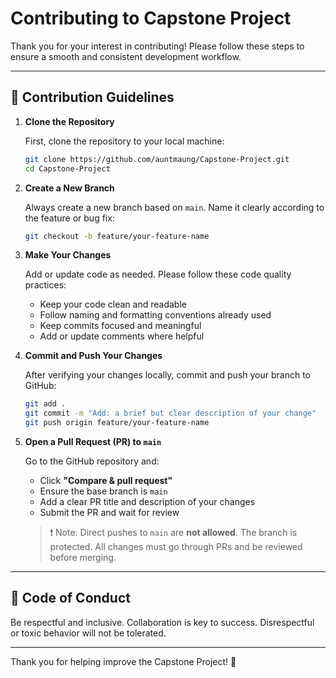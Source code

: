 # Contributing to Capstone Project

Thank you for your interest in contributing! Please follow these steps to ensure a smooth and consistent development workflow.

---

## 📌 Contribution Guidelines

1. **Clone the Repository**

   First, clone the repository to your local machine:

   ```bash
   git clone https://github.com/auntmaung/Capstone-Project.git
   cd Capstone-Project
   ```

2. **Create a New Branch**

   Always create a new branch based on `main`. Name it clearly according to the feature or bug fix:

   ```bash
   git checkout -b feature/your-feature-name
   ```

3. **Make Your Changes**

   Add or update code as needed. Please follow these code quality practices:
   - Keep your code clean and readable
   - Follow naming and formatting conventions already used
   - Keep commits focused and meaningful
   - Add or update comments where helpful

4. **Commit and Push Your Changes**

   After verifying your changes locally, commit and push your branch to GitHub:

   ```bash
   git add .
   git commit -m "Add: a brief but clear description of your change"
   git push origin feature/your-feature-name
   ```

5. **Open a Pull Request (PR) to `main`**

   Go to the GitHub repository and:
   - Click **"Compare & pull request"**
   - Ensure the base branch is `main`
   - Add a clear PR title and description of your changes
   - Submit the PR and wait for review

   > ❗ Note: Direct pushes to `main` are **not allowed**. The branch is protected. All changes must go through PRs and be reviewed before merging.

---

## 🙏 Code of Conduct

Be respectful and inclusive. Collaboration is key to success. Disrespectful or toxic behavior will not be tolerated.

---

Thank you for helping improve the Capstone Project! 🚀